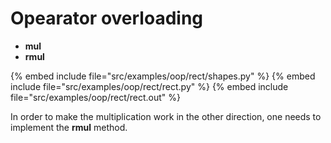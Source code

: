 # Opearator overloading

* __mul__
* __rmul__

{% embed include file="src/examples/oop/rect/shapes.py" %}
{% embed include file="src/examples/oop/rect/rect.py" %}
{% embed include file="src/examples/oop/rect/rect.out" %}

In order to make the multiplication work in the other direction, one needs to implement the __rmul__ method.

